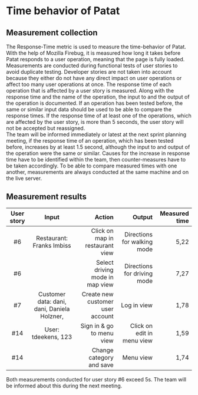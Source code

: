 # Time behavior of Patat

## Measurement collection

The Response-Time metric is used to measure the time-behavior of Patat. With the help of Mozilla Firebug, it is measured how long it takes before Patat responds to a user operation, meaning that the page is fully loaded.  Measurements are conducted during functional tests of user stories to avoid duplicate testing. Developer stories are not taken into account because they either do not have any direct impact on user operations or affect too many user operations at once. The response time of each operation that is affected by a user story is measured. Along with the response time and the name of the operation, the input to and the output of the operation is documented.  If an operation has been tested before, the same or similar input data should be used to be able to compare the response times. If the response time of at least one of the operations, which are affected by the user story, is more than 5 seconds, the user story will not be accepted but reassigned.  
The team will be informed immediately or latest at the next sprint planning meeting, if the  response time of an operation, which has been tested before, increases by at least 1.5 second, although the input to and output of the operation were the same or similar. Causes for the increase in response time have to be  identified within the team, then counter-measures have to be taken accordingly. 
To be able to compare measured times with one another, measurements are always conducted at the same machine and on the live server.

## Measurement results

| User story | Input                     				  | Action                           | Output                      | Measured time
| :--------: | :----------------------------------------: | -------------------------------: | --------------------------: | --------------:
| #6         | Restaurant: Franks Imbiss 				  | Click on map in restaurant view	 | Directions for walking mode |	5,22
| #6		 | 							 				  | Select driving mode in map view  | Directions for driving mode |	7,27
| #7         | Customer data: dani, dani, Daniela Holzner,| Create new customer user account | Log in view    			   | 1,78
| #14        | User: tdeekens, 123       				  | Sign in & go to menu view        | Click on edit in menu view  | 1,59
| #14        |                           				  | Change category and save         | Menu view                   | 1,74

Both measurements conducted for user story #6 exceed 5s. The team will be informed about this during the next meeting.
